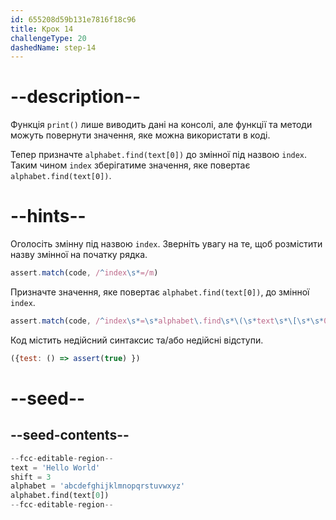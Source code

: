 ```yaml
---
id: 655208d59b131e7816f18c96
title: Крок 14
challengeType: 20
dashedName: step-14
---
```


# --description--

Функція `print()` лише виводить дані на консолі, але функції та методи можуть повернути значення, яке можна використати в коді.

Тепер призначте `alphabet.find(text[0])` до змінної під назвою `index`. Таким чином `index` зберігатиме значення, яке повертає `alphabet.find(text[0])`.

# --hints--

Оголосіть змінну під назвою `index`. Зверніть увагу на те, щоб розмістити назву змінної на початку рядка.

```js
assert.match(code, /^index\s*=/m)
```

Призначте значення, яке повертає `alphabet.find(text[0])`, до змінної `index`.

```js
assert.match(code, /^index\s*=\s*alphabet\.find\s*\(\s*text\s*\[\s*\s*0\s*\]\s*\)\s*(#.*)?$/m)
```

Код містить недійсний синтаксис та/або недійсні відступи.

```js
({test: () => assert(true) })
```

# --seed--

## --seed-contents--

```py
--fcc-editable-region--
text = 'Hello World'
shift = 3
alphabet = 'abcdefghijklmnopqrstuvwxyz'
alphabet.find(text[0])
--fcc-editable-region--
```
